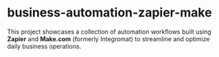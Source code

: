 # business-automation-zapier-make
This project showcases a collection of automation workflows built using **Zapier** and **Make.com** (formerly Integromat) to streamline and optimize daily business operations.
